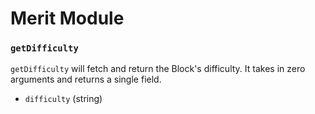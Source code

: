 # Merit Module

### `getDifficulty`
`getDifficulty` will fetch and return the Block's difficulty. It takes in zero arguments and returns a single field.
- `difficulty` (string)
